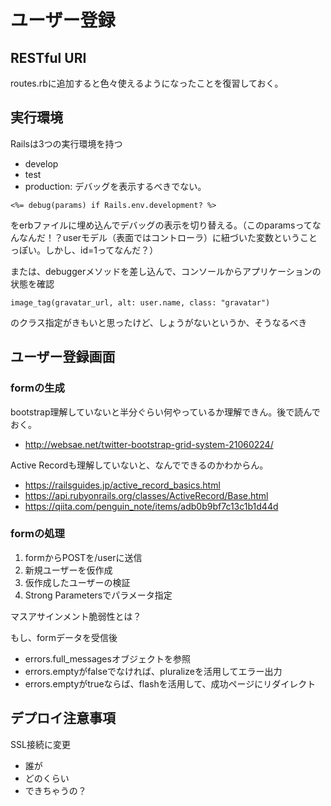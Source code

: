 # ユーザー登録
## RESTful URI
routes.rbに追加すると色々使えるようになったことを復習しておく。

## 実行環境
Railsは3つの実行環境を持つ
- develop
- test
- production: デバッグを表示するべきでない。

```
<%= debug(params) if Rails.env.development? %>
```
をerbファイルに埋め込んでデバッグの表示を切り替える。（このparamsってなんなんだ！？userモデル（表面ではコントローラ）に紐づいた変数ということっぽい。しかし、id=1ってなんだ？）

または、debuggerメソッドを差し込んで、コンソールからアプリケーションの状態を確認

```
image_tag(gravatar_url, alt: user.name, class: "gravatar")
```
のクラス指定がきもいと思ったけど、しょうがないというか、そうなるべき


## ユーザー登録画面
### formの生成
bootstrap理解していないと半分ぐらい何やっているか理解できん。後で読んでおく。
- http://websae.net/twitter-bootstrap-grid-system-21060224/ 

Active Recordも理解していないと、なんでできるのかわからん。
- https://railsguides.jp/active_record_basics.html
- https://api.rubyonrails.org/classes/ActiveRecord/Base.html
- https://qiita.com/penguin_note/items/adb0b9bf7c13c1b1d44d


### formの処理
1. formからPOSTを/userに送信
2. 新規ユーザーを仮作成
3. 仮作成したユーザーの検証
4. Strong Parametersでパラメータ指定

マスアサインメント脆弱性とは？

もし、formデータを受信後
- errors.full_messagesオブジェクトを参照
-  errors.emptyがfalseでなければ、pluralizeを活用してエラー出力
- errors.emptyがtrueならば、flashを活用して、成功ページにリダイレクト


## デプロイ注意事項
SSL接続に変更
- 誰が
- どのくらい
- できちゃうの？




